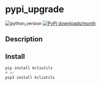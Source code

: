 # pypi_upgrade

![python_version](https://img.shields.io/static/v1?label=Python&message=3.5%20|%203.6%20|%203.7%20|%203.8&color=blue) [![PyPI downloads/month](https://img.shields.io/pypi/dm/pypi_upgrade?logo=pypi&logoColor=white)](https://pypi.python.org/pypi/pypi_upgrade)

## Description

## Install

~~~~bash
pip install kcliutils
# or
pip3 install kcliutils
~~~~